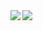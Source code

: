 <a href="https://github.com/anuraghazra/github-readme-stats">
  <img align="left" src="https://github-readme-stats.vercel.app/api?username=somisawa&count_private=true&show_icons=true&theme=apprentice" />
</a>
<a href="https://github.com/anuraghazra/github-readme-stats">
  <img align="left" src="https://github-readme-stats.vercel.app/api/top-langs/?username=somisawa&hide=jupyter%20notebook,css,html&theme=apprentice" />
</a>
